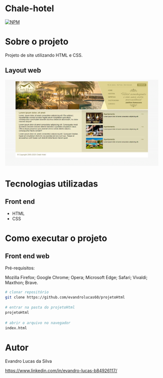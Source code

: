 # Chale-hotel
[![NPM](https://img.shields.io/npm/l/react)](https://github.com/evandrolucas60) 

# Sobre o projeto

Projeto de site utilizando HTML e CSS.

## Layout web
![Mobile 1](https://github.com/evandrolucas60/readme-assets-repository/blob/main/chaleHotel.png)

# Tecnologias utilizadas

## Front end
- HTML
- CSS


# Como executar o projeto

## Front end web
Pré-requisitos:

Mozilla Firefox;
Google Chrome;
Opera;
Microsoft Edge;
Safari;
Vivaldi;
Maxthon;
Brave.

```bash
# clonar repositório
git clone https://github.com/evandrolucas60/projetoHtml

# entrar na pasta do projetoHtml
projetoHtml

# abrir o arquivo no navegador
index.html 
```

# Autor

Evandro Lucas da Silva

https://www.linkedin.com/in/evandro-lucas-b84926117/

